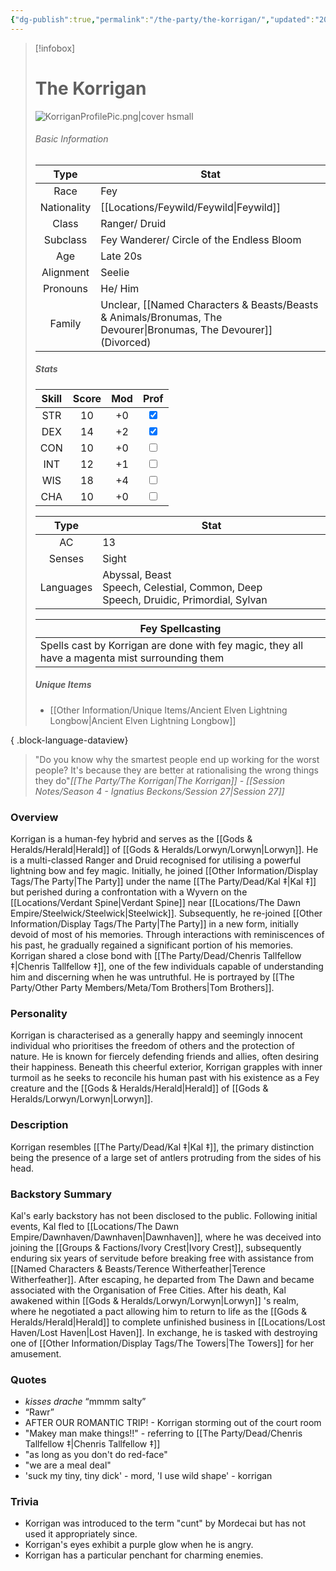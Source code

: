 ```yaml
---
{"dg-publish":true,"permalink":"/the-party/the-korrigan/","updated":"2025-07-30T10:11:41.942+01:00"}
---
```


 > [!infobox]
> 
> # The Korrigan 
> ![KorriganProfilePic.png|cover hsmall](/img/user/Admin/Attachments/KorriganProfilePic.png)
> ###### Basic Information
> 
>  Type | Stat |
> :----: | --- |
> Race | Fey |
> Nationality | [[Locations/Feywild/Feywild\|Feywild]] |
> Class | Ranger/ Druid |
>  Subclass | Fey Wanderer/ Circle of the Endless Bloom |
>  Age | Late 20s |
>  Alignment | Seelie |
>  Pronouns | He/ Him |
>  Family | Unclear, [[Named Characters & Beasts/Beasts & Animals/Bronumas, The Devourer\|Bronumas, The Devourer]] (Divorced) |
>  ##### Stats
> Skill | Score | Mod | Prof |
> :---: | :---: | :---: | :---: |
>  STR | 10 | +0 | <input type="checkbox" checked> |
>  DEX | 14 | +2 |  <input type="checkbox" checked> |
>  CON | 10 | +0 | <input type="checkbox" unchecked> |
>  INT | 12 | +1 | <input type="checkbox" unchecked>|
>  WIS | 18 | +4 | <input type="checkbox" unchecked> |
>  CHA | 10 | +0 | <input type="checkbox" unchecked> |
>  
>Type | Stat |
>:---: | --- |
>AC | 13 |
>Senses | Sight |
>Languages | Abyssal, Beast Speech, Celestial, Common, Deep Speech, Druidic, Primordial, Sylvan|
>
>Fey Spellcasting |
>---|
>Spells cast by Korrigan are done with fey magic, they all have a magenta mist surrounding them |
>
>##### Unique Items 
> - [[Other Information/Unique Items/Ancient Elven Lightning Longbow\|Ancient Elven Lightning Longbow]]
> 
{ .block-language-dataview}
 
 > "Do you know why the smartest people end up working for the worst people? It's because they are better at rationalising the wrong things they do"<cite>[[The Party/The Korrigan\|The Korrigan]] - [[Session Notes/Season 4 - Ignatius Beckons/Session 27\|Session 27]]</cite>

### Overview  
Korrigan is a human-fey hybrid and serves as the [[Gods & Heralds/Herald\|Herald]] of [[Gods & Heralds/Lorwyn/Lorwyn\|Lorwyn]]. He is a multi-classed Ranger and Druid recognised for utilising a powerful lightning bow and fey magic. Initially, he joined [[Other Information/Display Tags/The Party\|The Party]] under the name [[The Party/Dead/Kal ‡\|Kal ‡]] but perished during a confrontation with a Wyvern on the [[Locations/Verdant Spine\|Verdant Spine]] near [[Locations/The Dawn Empire/Steelwick/Steelwick\|Steelwick]]. Subsequently, he re-joined [[Other Information/Display Tags/The Party\|The Party]] in a new form, initially devoid of most of his memories. Through interactions with reminiscences of his past, he gradually regained a significant portion of his memories. Korrigan shared a close bond with [[The Party/Dead/Chenris Tallfellow ‡\|Chenris Tallfellow ‡]], one of the few individuals capable of understanding him and discerning when he was untruthful. He is portrayed by [[The Party/Other Party Members/Meta/Tom Brothers\|Tom Brothers]].  
  
### Personality  
Korrigan is characterised as a generally happy and seemingly innocent individual who prioritises the freedom of others and the protection of nature. He is known for fiercely defending friends and allies, often desiring their happiness. Beneath this cheerful exterior, Korrigan grapples with inner turmoil as he seeks to reconcile his human past with his existence as a Fey creature and the [[Gods & Heralds/Herald\|Herald]] of [[Gods & Heralds/Lorwyn/Lorwyn\|Lorwyn]].  
  
### Description  
Korrigan resembles [[The Party/Dead/Kal ‡\|Kal ‡]], the primary distinction being the presence of a large set of antlers protruding from the sides of his head.  
  
### Backstory Summary  
Kal's early backstory has not been disclosed to the public. Following initial events, Kal fled to [[Locations/The Dawn Empire/Dawnhaven/Dawnhaven\|Dawnhaven]], where he was deceived into joining the [[Groups & Factions/Ivory Crest\|Ivory Crest]], subsequently enduring six years of servitude before breaking free with assistance from [[Named Characters & Beasts/Terence Witherfeather\|Terence Witherfeather]]. After escaping, he departed from The Dawn and became associated with the Organisation of Free Cities. After his death, Kal awakened within [[Gods & Heralds/Lorwyn/Lorwyn\|Lorwyn]] 's realm, where he negotiated a pact allowing him to return to life as the [[Gods & Heralds/Herald\|Herald]] to complete unfinished business in [[Locations/Lost Haven/Lost Haven\|Lost Haven]]. In exchange, he is tasked with destroying one of [[Other Information/Display Tags/The Towers\|The Towers]] for her amusement. 

### Quotes
- _kisses drache_ “mmmm salty”
- “Rawr”
- AFTER OUR ROMANTIC TRIP! - Korrigan storming out of the court room
- "Makey man make things!!" - referring to [[The Party/Dead/Chenris Tallfellow ‡\|Chenris Tallfellow ‡]]
- "as long as you don't do red-face"
- "we are a meal deal"
- 'suck my tiny, tiny dick' - mord, 'I use wild shape' - korrigan
  
### Trivia  
- Korrigan was introduced to the term "cunt" by Mordecai but has not used it appropriately since.  
- Korrigan's eyes exhibit a purple glow when he is angry.  
- Korrigan has a particular penchant for charming enemies.  